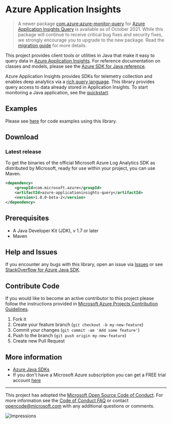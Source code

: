 # Azure Application Insights

> A newer package [com.azure:azure-monitor-query](https://search.maven.org/artifact/com.azure/azure-monitor-query)
> for [Azure Application Insights Query](https://azure.microsoft.com/services/monitor/) is available as of October 2021. While this
> package will continue to receive critical bug fixes and security fixes, we strongly encourage you to upgrade to the new package.
> Read the [migration guide](https://aka.ms/azsdk/java/migrate/monitorquery) for more details.


This project provides client tools or utilities in Java that make it easy to query data in [Azure Application Insights](https://azure.microsoft.com/services/application-insights/). For reference documentation on classes and models, please see the [Azure SDK for Java reference](https://docs.microsoft.com/java/api/overview/azure/?view=azure-java-stable). 

Azure Application Insights provides SDKs for telemetry collection and enables deep analytics via a [rich query language](https://docs.loganalytics.io/index). This library provides query access to data already stored in Application Insights. To start monitoring a Java application, see the [quickstart](https://docs.microsoft.com/azure/application-insights/app-insights-java-quick-start). 

## Examples

Please see [here](https://github.com/Azure/azure-sdk-for-java/blob/main/sdk/applicationinsights/microsoft-azure-applicationinsights-query/samples/src/main/java/com/microsoft/azure/applicationinsights/query/samples) for code examples using this library. 

## Download

### Latest release

To get the binaries of the official Microsoft Azure Log Analytics SDK as distributed by Microsoft, ready for use within your project, you can use Maven.

[//]: # ({x-version-update-start;com.microsoft.azure:azure-applicationinsights-query;current})
```xml
<dependency>
    <groupId>com.microsoft.azure</groupId>
    <artifactId>azure-applicationinsights-query</artifactId>
    <version>1.0.0-beta-2</version>
</dependency>
```
[//]: # ({x-version-update-end})

## Prerequisites

- A Java Developer Kit (JDK), v 1.7 or later
- Maven

## Help and Issues

If you encounter any bugs with this library, open an issue via [Issues](https://github.com/Azure/azure-sdk-for-java/issues) or see [StackOverflow for Azure Java SDK](https://stackoverflow.com/questions/tagged/azure-java-sdk).

## Contribute Code

If you would like to become an active contributor to this project please follow the instructions provided in [Microsoft Azure Projects Contribution Guidelines](https://azure.github.io/guidelines.html).

1. Fork it
2. Create your feature branch (`git checkout -b my-new-feature`)
3. Commit your changes (`git commit -am 'Add some feature'`)
4. Push to the branch (`git push origin my-new-feature`)
5. Create new Pull Request

## More information
- [Azure Java SDKs](https://docs.microsoft.com/java/azure/)
- If you don't have a Microsoft Azure subscription you can get a FREE trial account [here](https://go.microsoft.com/fwlink/?LinkId=330212)

---

This project has adopted the [Microsoft Open Source Code of Conduct](https://opensource.microsoft.com/codeofconduct/). For more information see the [Code of Conduct FAQ](https://opensource.microsoft.com/codeofconduct/faq/) or contact [opencode@microsoft.com](mailto:opencode@microsoft.com) with any additional questions or comments.

![Impressions](https://azure-sdk-impressions.azurewebsites.net/api/impressions/azure-sdk-for-java%2Fsdk%2Fapplicationinsights%2Fmicrosoft-azure-applicationinsights-query%2FREADME.png)
